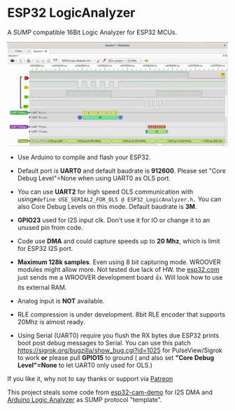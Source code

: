 # ESP32 LogicAnalyzer
A *SUMP* compatible 16Bit Logic Analyzer for ESP32 MCUs.

![PulseView](/ESP32_LogicAnalyzer_in_PulseView.png)

* Use Arduino to compile and flash your ESP32.

* Default port is **UART0** and default baudrate is **912600**. Please set "Core Debug Level"=None when using UART0 as OLS port.

* You can use **UART2** for high speed OLS communication with using`#define USE_SERIAL2_FOR_OLS @ ESP32_LogicAnalyzer.h.` You can also Core Debug Levels on this mode. Default baudrate is **3M**.

* **GPIO23** used for I2S input clk. Don't use it for IO or change it to an unused pin from code.

* Code use **DMA** and could capture speeds up to **20 Mhz**, which is limit for ESP32 I2S port.

* **Maximum 128k samples**. Even using 8 bit capturing mode. WROOVER modules might allow more. Not tested due lack of HW. the [esp32.com](https://esp32.com/viewtopic.php?t=14135&p=55462) just sends me a WROOVER development board :+1:. Will look how to use its external RAM.

* Analog input is **NOT** available.

* RLE compression is under development. 8bit RLE encoder that supports 20Mhz is almost ready.

* Using Serial (UART0) require you flush the RX bytes due ESP32 prints boot post debug messages to Serial. You can use this patch https://sigrok.org/bugzilla/show_bug.cgi?id=1025 for PulseView/Sigrok to work **or** please pull **GPIO15** to ground ( and also set **"Core Debug Level"=None** to let UART0 only used for OLS.)

If you like it, why not to say thanks or support via [Patreon](https://www.patreon.com/EUA)



This project steals some code from [esp32-cam-demo](https://github.com/igrr/esp32-cam-demo) for I2S DMA and [Arduino Logic Analyzer](https://github.com/gillham/logic_analyzer) as SUMP protocol "template".
